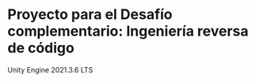 # Proyecto para el Desafío complementario: Ingeniería reversa de código 

Unity Engine 2021.3.6 LTS


